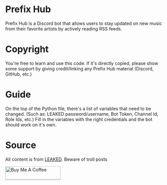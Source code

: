 # Prefix Hub
Prefix Hub is a Discord bot that allows users to stay updated on new music from their favorite artists by actively reading RSS feeds.

# Copyright
You're free to learn and use this code. If it's directly copied, please show some support by giving credit/linking any Prefix Hub material (Discord, GitHub, etc.)

# Guide
On the top of the Python file, there's a list of variables that need to be changed. (Such as: LEAKED password/username, Bot Token, Channel Id, Role Ids, etc.)
Fill in the variables with the right credentials and the bot should work on it's own.

# Source
All content is from [LEAKED](https://leaked.cx). Beware of troll posts

<a href="https://www.buymeacoffee.com/b9na" target="_blank"><img src="https://www.buymeacoffee.com/assets/img/custom_images/orange_img.png" alt="Buy Me A Coffee" style="height: 41px !important;width: 174px !important;box-shadow: 0px 3px 2px 0px rgba(190, 190, 190, 0.5) !important;-webkit-box-shadow: 0px 3px 2px 0px rgba(190, 190, 190, 0.5) !important;" ></a>
